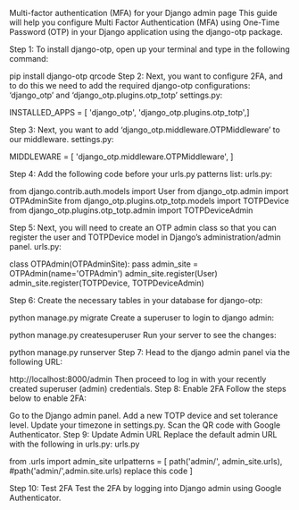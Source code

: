 Multi-factor authentication (MFA) for your Django admin page
This guide will help you configure Multi Factor Authentication (MFA) using One-Time Password (OTP) in your Django application using the django-otp package.

Step 1:
To install django-otp, open up your terminal and type in the following command:

pip install django-otp qrcode
Step 2:
Next, you want to configure 2FA, and to do this we need to add the required django-otp configurations: ‘django_otp’ and ‘django_otp.plugins.otp_totp’ settings.py:

INSTALLED_APPS = [
'django_otp',
'django_otp.plugins.otp_totp',]

Step 3:
Next, you want to add ‘django_otp.middleware.OTPMiddleware’ to our middleware. settings.py:

MIDDLEWARE = [
'django_otp.middleware.OTPMiddleware',
]

Step 4:
Add the following code before your urls.py patterns list: urls.py:

from django.contrib.auth.models import User
from django_otp.admin import OTPAdminSite
from django_otp.plugins.otp_totp.models import TOTPDevice
from django_otp.plugins.otp_totp.admin import TOTPDeviceAdmin

Step 5:
Next, you will need to create an OTP admin class so that you can register the user and TOTPDevice model in Django’s administration/admin panel. urls.py:

class OTPAdmin(OTPAdminSite):
pass
admin_site = OTPAdmin(name='OTPAdmin')
admin_site.register(User)
admin_site.register(TOTPDevice, TOTPDeviceAdmin)

Step 6:
Create the necessary tables in your database for django-otp:

python manage.py migrate
Create a superuser to login to django admin:

python manage.py createsuperuser
Run your server to see the changes:

python manage.py runserver
Step 7:
Head to the django admin panel via the following URL:

http://localhost:8000/admin Then proceed to log in with your recently created superuser (admin) credentials.
Step 8: Enable 2FA
Follow the steps below to enable 2FA:

Go to the Django admin panel.
Add a new TOTP device and set tolerance level.
Update your timezone in settings.py.
Scan the QR code with Google Authenticator.
Step 9: Update Admin URL
Replace the default admin URL with the following in urls.py: urls.py

from .urls import admin_site
urlpatterns = [
path('admin/', admin_site.urls), #path('admin/',admin.site.urls) replace this code
]

Step 10: Test 2FA
Test the 2FA by logging into Django admin using Google Authenticator.
